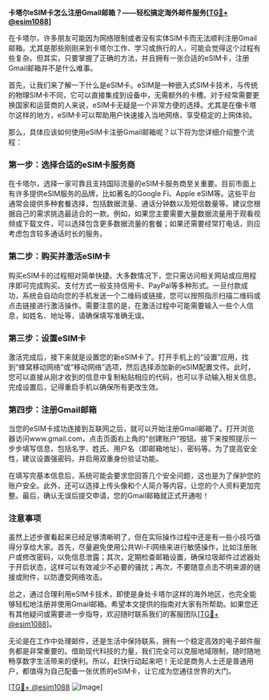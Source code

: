**卡塔尔eSIM卡怎么注册Gmail邮箱？——轻松搞定海外邮件服务[[TG💪+ @esim1088](https://t.me/s/esim1088)]**

在卡塔尔，许多朋友可能因为网络限制或者没有实体SIM卡而无法顺利注册Gmail邮箱。尤其是那些刚刚来到卡塔尔工作、学习或旅行的人，可能会觉得这个过程有些复杂。但其实，只要掌握了正确的方法，并且拥有一张合适的eSIM卡，注册Gmail邮箱并不是什么难事。

首先，让我们来了解一下什么是eSIM卡。eSIM是一种嵌入式SIM卡技术，与传统的物理SIM卡不同，它可以直接集成到设备中，无需额外的卡槽。对于经常需要更换国家和运营商的人来说，eSIM卡无疑是一个非常方便的选择。尤其是在像卡塔尔这样的地方，eSIM卡可以帮助用户快速接入当地网络，享受稳定的上网体验。

那么，具体应该如何使用eSIM卡注册Gmail邮箱呢？以下将为您详细介绍整个流程：

### 第一步：选择合适的eSIM卡服务商

在卡塔尔，选择一家可靠且支持国际流量的eSIM卡服务商至关重要。目前市面上有许多提供eSIM服务的品牌，比如著名的Google Fi、Apple eSIM等。这些平台通常会提供多种套餐选择，包括数据流量、通话分钟数以及短信数量等。建议您根据自己的需求挑选最适合的一款。例如，如果您主要需要大量数据流量用于观看视频或下载文件，可以选择包含更多数据流量的套餐；如果还需要经常打电话，则应考虑包含较多通话时长的服务。

### 第二步：购买并激活eSIM卡

购买eSIM卡的过程相对简单快捷。大多数情况下，您只需访问相关网站或应用程序即可完成购买。支付方式一般支持信用卡、PayPal等多种形式。一旦付款成功，系统会自动向您的手机发送一个二维码或链接，您可以按照指示扫描二维码或点击链接进行激活操作。需要注意的是，在激活过程中可能需要输入一些个人信息，如姓名、地址等，请确保填写准确无误。

### 第三步：设置eSIM卡

激活完成后，接下来就是设置您的新eSIM卡了。打开手机上的“设置”应用，找到“蜂窝移动网络”或“移动网络”选项，然后选择添加新的eSIM配置文件。此时，您可以直接从刚才收到的信息中复制粘贴相应的代码，也可以手动输入相关信息。完成设置后，记得重启手机以确保所有更改生效。

### 第四步：注册Gmail邮箱

当您的eSIM卡成功连接到互联网之后，就可以开始注册Gmail邮箱了。打开浏览器访问www.gmail.com，点击页面右上角的“创建账户”按钮。接下来按照提示一步步填写信息，包括名字、姓氏、用户名（即邮箱地址）、密码等。为了提高安全性，建议设置强密码，并启用双重身份验证功能。

在填写完基本信息后，系统可能会要求您回答几个安全问题，这也是为了保护您的账户安全。此外，还可以选择上传头像和个人简介等内容，让您的个人资料更加完整。最后，确认无误后提交申请，您的Gmail邮箱就正式开通啦！

### 注意事项

虽然上述步骤看起来已经足够清晰明了，但在实际操作过程中还是有一些小技巧值得分享给大家。首先，尽量避免使用公共Wi-Fi网络来进行敏感操作，比如注册账户或修改密码，以免信息泄露；其次，定期检查邮箱设置，确保垃圾邮件过滤器处于开启状态，这样可以有效减少不必要的骚扰；再次，不要随意点击不明来源的链接或附件，以防遭受网络攻击。

总之，通过合理利用eSIM卡技术，即使是身处卡塔尔这样的海外地区，也完全能够轻松地注册并使用Gmail邮箱。希望本文提供的指南对大家有所帮助。如果您还有其他疑问或需要进一步指导，欢迎随时联系我们的客服团队[[TG💪+ @esim1088](https://t.me/s/esim1088)]。

无论是在工作中处理邮件，还是生活中保持联系，拥有一个稳定高效的电子邮件服务都是非常重要的。借助现代科技的力量，我们完全可以克服地域限制，随时随地畅享数字生活带来的便利。所以，赶快行动起来吧！无论是商务人士还是普通用户，都值得为自己配备一张优质的eSIM卡，让它成为您通往世界的大门。

[[TG💪+ @esim1088](https://t.me/s/esim1088) ![Image](https://i.postimg.cc/4NQfJmqS/Snipaste-2025-05-13-00-14-12.png)]